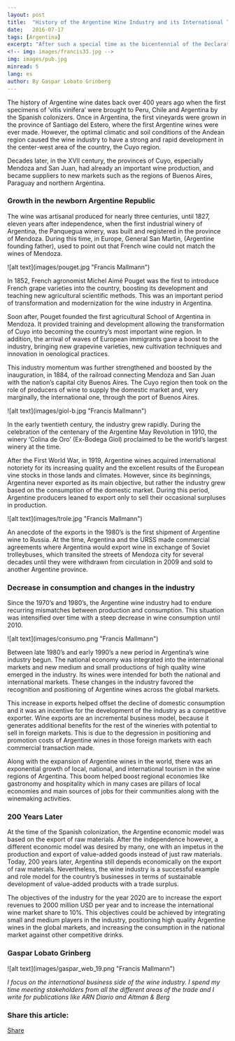 ```yaml
--- 
layout: post 
title:  "History of the Argentine Wine Industry and its International Trade"
date:   2016-07-17
tags: [Argentina]
excerpt: "After such a special time as the bicentennial of the Declaration of Independence of Argentina, it is a great opportunity to remember the well-trodden paths of the Argentine wine industry."
<!-- img: images/francis33.jpg -->
img: images/pub.jpg 
minread: 5
lang: es
author: By Gaspar Lobato Grinberg
---
```


<span class="dropcap">T</span>he history of Argentine wine dates back over 400 years ago when the first specimens of ‘vitis vinifera’ were brought to Peru, Chile and Argentina by the Spanish colonizers. Once in Argentina, the first vineyards were grown in the province of Santiago del Estero, where the first Argentine wines were ever made. However, the optimal climatic and soil conditions of the Andean region caused the wine industry to have a strong and rapid development in the center-west area of the country, the Cuyo region.

Decades later, in the XVII century, the provinces of Cuyo, especially Mendoza and San Juan, had already an important wine production, and became suppliers to new markets such as the regions of Buenos Aires, Paraguay and northern Argentina.

### Growth in the newborn Argentine Republic

The wine was artisanal produced for nearly three centuries, until 1827, eleven years after independence, when the first industrial winery of Argentina, the Panquegua winery, was built and registered in the province of Mendoza. During this time, in Europe, General San Martin, (Argentine founding father), used to point out that French wine could not match the wines of Mendoza.

<span class="imgleft">
![alt text](images/pouget.jpg "Francis Mallmann")
</span>

In 1852, French agronomist Michel Aimé Pouget was the first to introduce French grape varieties into the country, boosting its development and teaching new agricultural scientific methods. This was an important period of transformation and modernization for the wine industry in Argentina.

Soon after, Pouget founded the first agricultural School of Argentina in Mendoza. It provided training and development allowing the transformation of Cuyo into becoming the country’s most important wine region. In addition, the arrival of waves of European immigrants gave a boost to the industry, bringing new grapevine varieties, new cultivation techniques and innovation in oenological practices.

This industry momentum was further strengthened and boosted by the inauguration, in 1884, of the railroad connecting Mendoza and San Juan with the nation’s capital city Buenos Aires. The Cuyo region then took on the role of producers of wine to supply the domestic market and, very marginally, the international one, through the port of Buenos Aires.

<span class="imgleft">
![alt text](images/giol-b.jpg "Francis Mallmann")
</span>

In the early twentieth century, the industry grew rapidly. During the celebration of the centenary of the Argentine May Revolution in 1910, the winery ‘Colina de Oro’ (Ex-Bodega Giol) proclaimed to be the world’s largest winery at the time.

After the First World War, in 1919, Argentine wines acquired international notoriety for its increasing quality and the excellent results of the European vine stocks in those lands and climates. However, since its beginnings, Argentina never exported as its main objective, but rather the industry grew based on the consumption of the domestic market. During this period, Argentine producers leaned to export only to sell their occasional surpluses in production.

<span class="imgleft">
![alt text](images/trole.jpg "Francis Mallmann")
</span>

An anecdote of the exports in the 1980’s is the first shipment of Argentine wine to Russia. At the time, Argentina and the URSS made commercial agreements where Argentina would export wine in exchange of Soviet trolleybuses, which transited the streets of Mendoza city for several decades until they were withdrawn from circulation in 2009 and sold to another Argentine province.

### Decrease in consumption and changes in the industry

Since the 1970’s and 1980’s, the Argentine wine industry had to endure recurring mismatches between production and consumption. This situation was intensified over time with a steep decrease in wine consumption until 2010.

<span class="imgcenterwide"> 
![alt text](images/consumo.png "Francis Mallmann") 
</span>

Between late 1980’s and early 1990’s a new period in Argentina’s wine industry begun. The national economy was integrated into the international markets and new medium and small productions of high quality wine emerged in the industry. Its wines were intended for both the national and international markets. These changes in the industry favored the recognition and positioning of Argentine wines across the global markets.

This increase in exports helped offset the decline of domestic consumption and it was an incentive for the development of the industry as a competitive exporter. Wine exports are an incremental business model, because it generates additional benefits for the rest of the wineries with potential to sell in foreign markets. This is due to the degression in positioning and promotion costs of Argentine wines in those foreign markets with each commercial transaction made.

Along with the expansion of Argentine wines in the world, there was an exponential growth of local, national, and international tourism in the wine regions of Argentina. This boom helped boost regional economies like gastronomy and hospitality which in many cases are pillars of local economies and main sources of jobs for their communities along with the winemaking activities.

### 200 Years Later

At the time of the Spanish colonization, the Argentine economic model was based on the export of raw materials. After the independence however, a different economic model was desired by many, one with an impetus in the production and export of value-added goods instead of just raw materials. Today, 200 years later, Argentina still depends economically on the export of raw materials. Nevertheless, the wine industry is a successful example and role model for the country’s businesses in terms of sustainable development of value-added products with a trade surplus.

The objectives of the industry for the year 2020 are to increase the export revenues to 2000 million USD per year and to increase the international wine market share to 10%. This objectives could be achieved by integrating small and medium players in the industry, positioning high quality Argentine wines in the global markets, and increasing the consumption in the national market against other competitive drinks.

### Gaspar Lobato Grinberg

<span class="imgpp"> 
![alt text](images/gaspar_web_19.png "Francis Mallmann") 
</span>

*I focus on the international business side of the wine industry. I spend my time meeting stakeholders from all the different areas of the trade and I write for publications like ARN Diario and Altman & Berg*

<!-- Go to www.addthis.com/dashboard to customize your tools -->
<h3>Share this article:</h3>
<div class="addthis_inline_share_toolbox"></div>

<div class="fb-share-button" data-href="http://frontmesh.com/History-of-the-Argentine-Wine-Industry-and-its-International-Trade" data-description="the most amazing history of argentine wine" data-layout="button_count" data-size="large" data-mobile-iframe="true"><a class="fb-xfbml-parse-ignore" target="_blank" href="https://www.facebook.com/sharer/sharer.php?u=http%3A%2F%2Ffrontmesh.com%2FHistory-of-the-Argentine-Wine-Industry-and-its-International-Trade&amp;src=sdkpreparse">Share</a></div>

<br>


